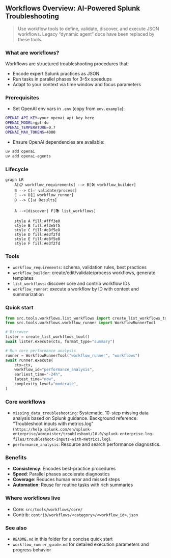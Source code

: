 ## Workflows Overview: AI-Powered Splunk Troubleshooting

> Use workflow tools to define, validate, discover, and execute JSON workflows. Legacy “dynamic agent” docs have been replaced by these tools.

### What are workflows?

Workflows are structured troubleshooting procedures that:
- Encode expert Splunk practices as JSON
- Run tasks in parallel phases for 3–5x speedups
- Adapt to your context via time window and focus parameters

### Prerequisites

- Set OpenAI env vars in `.env` (copy from `env.example`):

```bash
OPENAI_API_KEY=your_openai_api_key_here
OPENAI_MODEL=gpt-4o
OPENAI_TEMPERATURE=0.7
OPENAI_MAX_TOKENS=4000
```

- Ensure OpenAI dependencies are available:

```bash
uv add openai
uv add openai-agents
```

### Lifecycle

```mermaid
graph LR
    A[📋 workflow_requirements] --> B[🛠️ workflow_builder]
    B --> C[✅ validate/process]
    C --> D[🚀 workflow_runner]
    D --> E[📊 Results]

    A -->|discover| F[📚 list_workflows]

    style A fill:#fff3e0
    style B fill:#f3e5f5
    style C fill:#e8f5e8
    style D fill:#e3f2fd
    style E fill:#e8f5e8
    style F fill:#e3f2fd
```

### Tools

- `workflow_requirements`: schema, validation rules, best practices
- `workflow_builder`: create/edit/validate/process workflows, generate templates
- `list_workflows`: discover core and contrib workflow IDs
- `workflow_runner`: execute a workflow by ID with context and summarization

### Quick start

```python
from src.tools.workflows.list_workflows import create_list_workflows_tool
from src.tools.workflows.workflow_runner import WorkflowRunnerTool

# Discover
lister = create_list_workflows_tool()
await lister.execute(ctx, format_type="summary")

# Run core performance analysis
runner = WorkflowRunnerTool("workflow_runner", "workflows")
await runner.execute(
    ctx=ctx,
    workflow_id="performance_analysis",
    earliest_time="-24h",
    latest_time="now",
    complexity_level="moderate",
)
```

### Core workflows

- `missing_data_troubleshooting`: Systematic, 10-step missing data analysis based on Splunk guidance. Background reference: “Troubleshoot inputs with metrics.log” (`https://help.splunk.com/en/splunk-enterprise/administer/troubleshoot/10.0/splunk-enterprise-log-files/troubleshoot-inputs-with-metrics.log`).
- `performance_analysis`: Resource and search performance diagnostics.

### Benefits

- **Consistency**: Encodes best-practice procedures
- **Speed**: Parallel phases accelerate diagnostics
- **Coverage**: Reduces human error and missed steps
- **Automation**: Reuse for routine tasks with rich summaries

### Where workflows live

- Core: `src/tools/workflows/core/`
- Contrib: `contrib/workflows/<category>/<workflow_id>.json`

### See also

- `README.md` in this folder for a concise quick start
- `workflow_runner_guide.md` for detailed execution parameters and progress behavior
